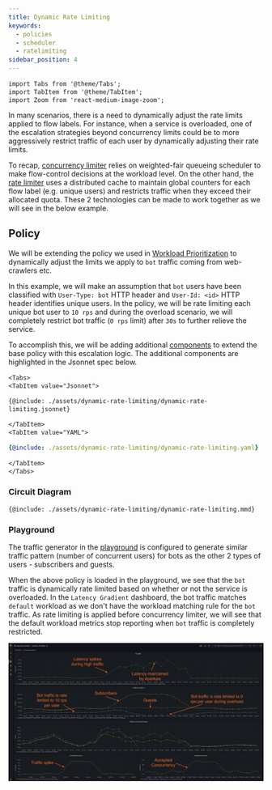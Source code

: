 ```yaml
---
title: Dynamic Rate Limiting
keywords:
  - policies
  - scheduler
  - ratelimiting
sidebar_position: 4
---
```


```mdx-code-block
import Tabs from '@theme/Tabs';
import TabItem from '@theme/TabItem';
import Zoom from 'react-medium-image-zoom';
```

In many scenarios, there is a need to dynamically adjust the rate limits applied
to flow labels. For instance, when a service is overloaded, one of the
escalation strategies beyond concurrency limits could be to more aggressively
restrict traffic of each user by dynamically adjusting their rate limits.

To recap, [concurrency limiter](/concepts/flow-control/concurrency-limiter.md)
relies on weighted-fair queueing scheduler to make flow-control decisions at the
workload level. On the other hand, the
[rate limiter](/concepts/flow-control/rate-limiter.md) uses a distributed cache
to maintain global counters for each flow label (e.g. unique users) and
restricts traffic when they exceed their allocated quota. These 2 technologies
can be made to work together as we will see in the below example.

## Policy

We will be extending the policy we used in
[Workload Prioritization](./dynamic-rate-limiting.md) to dynamically adjust the
limits we apply to `bot` traffic coming from web-crawlers etc.

In this example, we will make an assumption that `bot` users have been
classified with `User-Type: bot` HTTP header and `User-Id: <id>` HTTP header
identifies unique users. In the policy, we will be rate limiting each unique bot
user to `10 rps` and during the overload scenario, we will completely restrict
bot traffic (`0 rps` limit) after `30s` to further relieve the service.

To accomplish this, we will be adding additional
[components](/concepts/policy/circuit.md#component) to extend the base policy
with this escalation logic. The additional components are highlighted in the
Jsonnet spec below.

```mdx-code-block
<Tabs>
<TabItem value="Jsonnet">
```

```jsonnet
{@include: ./assets/dynamic-rate-limiting/dynamic-rate-limiting.jsonnet}
```

```mdx-code-block
</TabItem>
<TabItem value="YAML">
```

```yaml
{@include: ./assets/dynamic-rate-limiting/dynamic-rate-limiting.yaml}
```

```mdx-code-block
</TabItem>
</Tabs>
```

### Circuit Diagram

<Zoom>

```mermaid
{@include: ./assets/dynamic-rate-limiting/dynamic-rate-limiting.mmd}
```

</Zoom>

### Playground

The traffic generator in the [playground](/get-started/playground.md) is
configured to generate similar traffic pattern (number of concurrent users) for
bots as the other 2 types of users - subscribers and guests.

When the above policy is loaded in the playground, we see that the `bot` traffic
is dynamically rate limited based on whether or not the service is overloaded.
In the `Latency Gradient` dashboard, the bot traffic matches `default` workload
as we don't have the workload matching rule for the `bot` traffic. As rate
limiting is applied before concurrency limiter, we will see that the default
workload metrics stop reporting when `bot` traffic is completely restricted.

<Zoom>

![Dynamic Rate Limiting](./assets/dynamic-rate-limiting/dynamic-rate-limiting-playground.png)

</Zoom>
